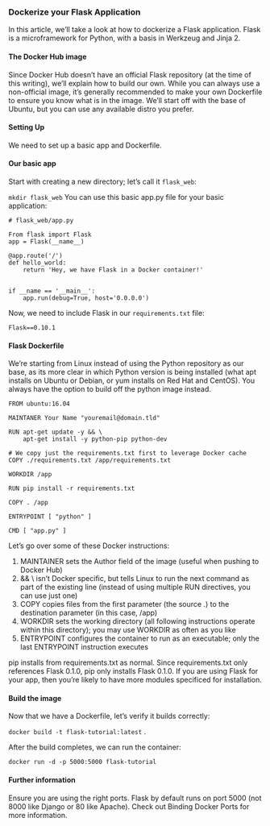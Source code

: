 
### Dockerize your Flask Application

In this article, we’ll take a look at how to dockerize a Flask application. Flask is a microframework for Python, with a basis in Werkzeug and Jinja 2.

#### The Docker Hub image

Since Docker Hub doesn’t have an official Flask repository (at the time of this writing), we’ll explain how to build our own. While you can always use a non-official image, it’s generally recommended to make your own Dockerfile to ensure you know what is in the image. We’ll start off with the base of Ubuntu, but you can use any available distro you prefer.

#### Setting Up

We need to set up a basic app and Dockerfile.

#### Our basic app

Start with creating a new directory; let’s call it `flask_web`:

`mkdir flask_web`
You can use this basic app.py file for your basic application:

```
# flask_web/app.py

From flask import Flask
app = Flask(__name__)

@app.route('/')
def hello_world:
    return 'Hey, we have Flask in a Docker container!'


if __name == '__main__':
    app.run(debug=True, host='0.0.0.0')
```

Now, we need to include Flask in our `requirements.txt` file:

```
Flask==0.10.1
```

#### Flask Dockerfile

We’re starting from Linux instead of using the Python repository as our base, as its more clear in which Python version is being installed (what apt installs on Ubuntu or Debian, or yum installs on Red Hat and CentOS). You always have the option to build off the python image instead.

```
FROM ubuntu:16.04

MAINTANER Your Name "youremail@domain.tld"

RUN apt-get update -y && \
    apt-get install -y python-pip python-dev

# We copy just the requirements.txt first to leverage Docker cache
COPY ./requirements.txt /app/requirements.txt

WORKDIR /app

RUN pip install -r requirements.txt

COPY . /app

ENTRYPOINT [ "python" ]

CMD [ "app.py" ]
```

Let’s go over some of these Docker instructions:

1. MAINTAINER sets the Author field of the image (useful when pushing to Docker Hub)
2. && \ isn’t Docker specific, but tells Linux to run the next command as part of the existing line (instead of using multiple RUN directives, you can use just one)
3. COPY copies files from the first parameter (the source .) to the destination parameter (in this case, /app)
4. WORKDIR sets the working directory (all following instructions operate within this directory); you may use WORKDIR as often as you like
5. ENTRYPOINT configures the container to run as an executable; only the last ENTRYPOINT instruction executes

pip installs from requirements.txt as normal. Since requirements.txt only references Flask 0.1.0, pip only installs Flask 0.1.0. If you are using Flask for your app, then you’re likely to have more modules specificed for installation.

#### Build the image

Now that we have a Dockerfile, let’s verify it builds correctly:

`docker build -t flask-tutorial:latest` .

After the build completes, we can run the container:

`docker run -d -p 5000:5000 flask-tutorial`

#### Further information

Ensure you are using the right ports. Flask by default runs on port 5000 (not 8000 like Django or 80 like Apache). Check out Binding Docker Ports for more information.
